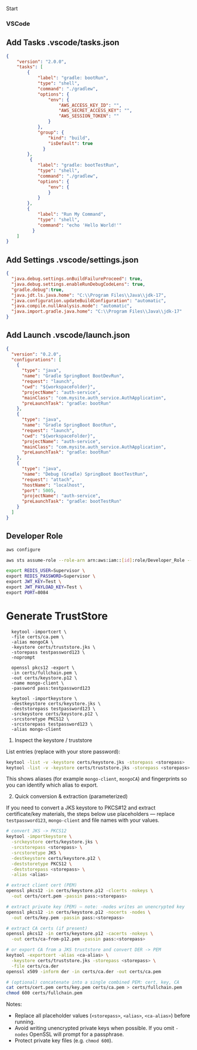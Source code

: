 Start


### VSCode


## Add Tasks .vscode/tasks.json
```json
{
	"version": "2.0.0",
	"tasks": [
		{
            "label": "gradle: bootRun",
            "type": "shell",
            "command": "./gradlew",
            "options": {
                "env": {
                    "AWS_ACCESS_KEY_ID": "",
                    "AWS_SECRET_ACCESS_KEY": "",
                    "AWS_SESSION_TOKEN": ""
                }
            },
            "group": {
                "kind": "build",
                "isDefault": true
              }
        },
		 {
            "label": "gradle: bootTestRun",
            "type": "shell",
            "command": "./gradlew",
            "options": {
                "env": {
                }
            }
        },
        {
            "label": "Run My Command",
            "type": "shell",
            "command": "echo 'Hello World!'"
          }
	]
}
```

## Add Settings .vscode/settings.json
```json
{
  "java.debug.settings.onBuildFailureProceed": true,
  "java.debug.settings.enableRunDebugCodeLens": true,
  "gradle.debug":true,
  "java.jdt.ls.java.home": "C:\\Program Files\\Java\\jdk-17",
  "java.configuration.updateBuildConfiguration": "automatic",
  "java.compile.nullAnalysis.mode": "automatic",
  "java.import.gradle.java.home": "C:\\Program Files\\Java\\jdk-17"
}
```

## Add Launch .vscode/launch.json

```json
{
  "version": "0.2.0",
  "configurations": [
    {
      "type": "java",
      "name": "Gradle SpringBoot BootDevRun",
      "request": "launch",
      "cwd": "${workspaceFolder}",
      "projectName": "auth-service",
      "mainClass": "com.mysite.auth_service.AuthApplication",
      "preLaunchTask": "gradle: bootRun"
    },
    {
      "type": "java",
      "name": "Gradle SpringBoot BootRun",
      "request": "launch",
      "cwd": "${workspaceFolder}",
      "projectName": "auth-service",
      "mainClass": "com.mysite.auth_service.AuthApplication",
      "preLaunchTask": "gradle: bootRun"
    },
    {
      "type": "java",
      "name": "Debug (Gradle) SpringBoot BootTestRun",
      "request": "attach",
      "hostName": "localhost",
      "port": 5005,
      "projectName": "auth-service",
      "preLaunchTask": "gradle: bootTestRun"
    }
  ]
}
```

## Developer Role 
```bash
aws configure

aws sts assume-role --role-arn arn:aws:iam::[id]:role/Developer_Role --role-session-name client-test          
```


```bash
export REDIS_USER=Supervisor \
export REDIS_PASSWORD=Supervisor \
export JWT_KEY=Test \
export JWT_PAYLOAD_KEY=Test \
export PORT=8084

```

# Generate TrustStore
```shell
  keytool -importcert \
  -file certs/ca.pem \
  -alias mongoCA \
  -keystore certs/truststore.jks \
  -storepass testpassword123 \
  -noprompt

  openssl pkcs12 -export \
  -in certs/fullchain.pem \
  -out certs/keystore.p12 \
  -name mongo-client \
  -password pass:testpassword123

  keytool -importkeystore \
  -destkeystore certs/keystore.jks \
  -deststorepass testpassword123 \
  -srckeystore certs/keystore.p12 \
  -srcstoretype PKCS12 \
  -srcstorepass testpassword123 \
  -alias mongo-client
```

1) Inspect the keystore / truststore

List entries (replace <storepass> with your store password):

```bash
keytool -list -v -keystore certs/keystore.jks -storepass <storepass>
keytool -list -v -keystore certs/truststore.jks -storepass <storepass>
```

This shows aliases (for example `mongo-client`, `mongoCA`) and fingerprints so you can identify which alias to export.

2) Quick conversion & extraction (parameterized)

If you need to convert a JKS keystore to PKCS#12 and extract certificate/key materials, the steps below use placeholders — replace `testpassword123`, `mongo-client` and file names with your values.

```bash
# convert JKS -> PKCS12
keytool -importkeystore \
  -srckeystore certs/keystore.jks \
  -srcstorepass <storepass> \
  -srcstoretype JKS \
  -destkeystore certs/keystore.p12 \
  -deststoretype PKCS12 \
  -deststorepass <storepass> \
  -alias <alias>

# extract client cert (PEM)
openssl pkcs12 -in certs/keystore.p12 -clcerts -nokeys \
  -out certs/cert.pem -passin pass:<storepass>

# extract private key (PEM) — note: -nodes writes an unencrypted key
openssl pkcs12 -in certs/keystore.p12 -nocerts -nodes \
  -out certs/key.pem -passin pass:<storepass>

# extract CA certs (if present)
openssl pkcs12 -in certs/keystore.p12 -cacerts -nokeys \
  -out certs/ca-from-p12.pem -passin pass:<storepass>

# or export CA from a JKS truststore and convert DER -> PEM
keytool -exportcert -alias <ca-alias> \
  -keystore certs/truststore.jks -storepass <storepass> \
  -file certs/ca.der
openssl x509 -inform der -in certs/ca.der -out certs/ca.pem

# (optional) concatenate into a single combined PEM: cert, key, CA
cat certs/cert.pem certs/key.pem certs/ca.pem > certs/fullchain.pem
chmod 600 certs/fullchain.pem
```

Notes:
- Replace all placeholder values (`<storepass>`, `<alias>`, `<ca-alias>`) before running.
- Avoid writing unencrypted private keys when possible. If you omit `-nodes` OpenSSL will prompt for a passphrase.
- Protect private key files (e.g. `chmod 600`).